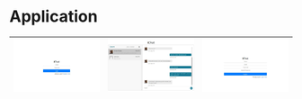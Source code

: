 # Application

| ![Login Page](_media/login.jpg) | ![Chat Page](_media/app.jpg) | ![Register Page](_media/register.jpg) |
| ------------------------------- | :--------------------------: | ------------------------------------: |

